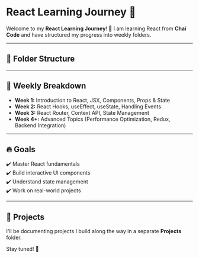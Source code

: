 # React Learning Journey 📘

Welcome to my **React Learning Journey**! 🚀 I am learning React from **Chai Code** and have structured my progress into weekly folders.

---

## 📂 Folder Structure  

---

## 📅 Weekly Breakdown  

- **Week 1:** Introduction to React, JSX, Components, Props & State  
- **Week 2:** React Hooks, useEffect, useState, Handling Events  
- **Week 3:** React Router, Context API, State Management  
- **Week 4+:** Advanced Topics (Performance Optimization, Redux, Backend Integration)  

---

## 🔥 Goals  
✔️ Master React fundamentals  
✔️ Build interactive UI components  
✔️ Understand state management  
✔️ Work on real-world projects  

---

## 🚀 Projects  
I'll be documenting projects I build along the way in a separate **Projects** folder.

Stay tuned! 🎉  
